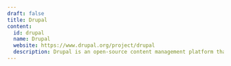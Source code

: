 ```yaml
---
draft: false
title: Drupal
content:
  id: drupal
  name: Drupal
  website: https://www.drupal.org/project/drupal
  description: Drupal is an open-source content management platform that supports a wide variety of websites.
---
```

